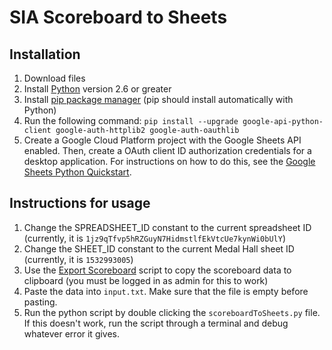 # SIA Scoreboard to Sheets

## Installation
1. Download files
2. Install [Python](https://www.python.org/downloads) version 2.6 or greater
3. Install [pip package manager](https://pypi.org/project/pip/) (pip should install automatically with Python)
4. Run the following command: ```pip install --upgrade google-api-python-client google-auth-httplib2 google-auth-oauthlib```
5. Create a Google Cloud Platform project with the Google Sheets API enabled.  Then, create a OAuth client ID authorization credentials for a desktop application.  For instructions on how to do this, see the [Google Sheets Python Quickstart](https://developers.google.com/sheets/api/quickstart/python).

## Instructions for usage
1. Change the SPREADSHEET_ID constant to the current spreadsheet ID (currently, it is ``1jz9qTfvp5hRZGuyN7HidmstlfEkVtcUe7kynWi0bUlY``)
2. Change the SHEET_ID constant to the current Medal Hall sheet ID (currently, it is ``1532993005``)
3. Use the [Export Scoreboard](https://github.com/Soliders-in-Arms-Arma-3-Group/SIA-Mission-Framework.VR/commit/1edf5a3896aa41a4accf06376eb18d42fd8be9a3) script to copy the scoreboard data to clipboard (you must be logged in as admin for this to work)
4. Paste the data into ``input.txt``.  Make sure that the file is empty before pasting.
5. Run the python script by double clicking the ``scoreboardToSheets.py`` file.  If this doesn't work, run the script through a terminal and debug whatever error it gives.